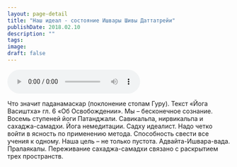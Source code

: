 ```yaml
---
layout: page-detail
title: "Наш идеал - состояние Ишвары Шивы Даттатрейи"
publishDate: 2018.02.10
description: ""
tags:
image:
draft: false
---
```


<audio title="2018.02.10 - Наш идеал - состояние Ишвары Шивы Даттатрейи.mp3" src="/upload/iblock/5c4/5c4510b38a2dfbc09310a86eefc7cca2.mp3" controls=""></audio>

 Что значит паданамаскар (поклонение стопам Гуру). Текст «Йога Васиштха» гл. 6 «Об Освобождении». Мы – бесконечное сознание. Восемь ступеней йоги Патанджали. Савикальпа, нирвикальпа и сахаджа-самадхи. Йога немедитации. Садху идеалист. Надо четко войти в ясность по применению метода. Способность свести все учения к одному. Наша цель – не только пустота. Адвайта-Ишвара-вада. Пралаякалы. Переживание сахаджа-самадхи связано с раскрытием трех пространств. 

  
